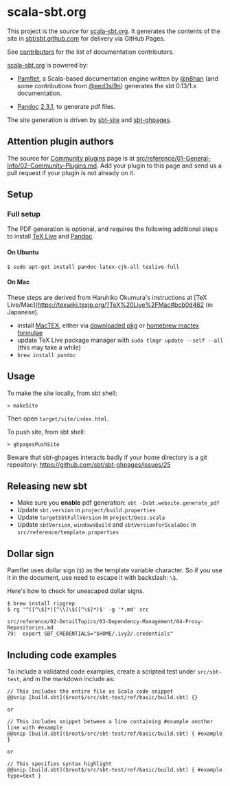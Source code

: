 scala-sbt.org
=============

This project is the source for [scala-sbt.org](https://www.scala-sbt.org). It generates the contents of the site in [sbt/sbt.github.com](@ghRepo) for delivery via GitHub Pages.

See [contributors](https://github.com/sbt/website/graphs/contributors) for the list of documentation contributors.

[scala-sbt.org](https://www.scala-sbt.org) is powered by:

* [Pamflet](http://www.foundweekends.org/pamflet/), a Scala-based documentation engine written by [@n8han][] (and some contributions from [@eed3si9n][]) generates the sbt 0.13/1.x documentation.

* [Pandoc](https://pandoc.org/) [2.3.1](https://pandoc.org/releases.html#pandoc-2.3.1-28-september-2018), to generate pdf files.

[@n8han]: https://github.com/n8han
[@eed3si9n]: https://github.com/eed3si9n

The site generation is driven by [sbt-site](https://github.com/sbt/sbt-site) and [sbt-ghpages](https://github.com/sbt/sbt-ghpages).

## Attention plugin authors

The source for [Community plugins](https://www.scala-sbt.org/release/docs/Community-Plugins.html) page is at [src/reference/01-General-Info/02-Community-Plugins.md](https://github.com/sbt/website/edit/develop/src/reference/01-General-Info/02-Community-Plugins.md).
Add your plugin to this page and send us a pull request if your plugin is not already on it.

## Setup

### Full setup

The PDF generation is optional, and requires the following additional steps to install 
[TeX Live](https://www.tug.org/texlive/) and [Pandoc](https://pandoc.org/).

#### On Ubuntu

```
$ sudo apt-get install pandoc latex-cjk-all texlive-full
```

#### On Mac

These steps are derived from Haruhiko Okumura's instructions at
[TeX Live/Mac](https://texwiki.texjp.org/?TeX%20Live%2FMac#bcb0d462 (in Japanese).

- install [MacTEX](http://www.tug.org/mactex), either via 
  [downloaded pkg](http://www.tug.org/mactex/mactex-download.html) or 
  [homebrew mactex formulae](https://formulae.brew.sh/cask/mactex)
- update TeX Live package manager with `sudo tlmgr update --self --all` (this may take a while)
- `brew install pandoc`

## Usage

To make the site locally, from sbt shell:

```
> makeSite
```

Then open `target/site/index.html`.

To push site, from sbt shell:

```
> ghpagesPushSite
```

Beware that sbt-ghpages interacts badly if your home directory is a git repository: https://github.com/sbt/sbt-ghpages/issues/25

## Releasing new sbt

- Make sure you **enable** pdf generation: `sbt -Dsbt.website.generate_pdf`
- Update `sbt.version` in `project/build.properties`
- Update `targetSbtFullVersion` in `project/Docs.scala`
- Update `sbtVersion`, `windowsBuild` and `sbtVersionForScalaDoc` in `src/reference/template.properties`

## Dollar sign

Pamflet uses dollar sign (`$`) as the template variable character.
So if you use it in the document, use need to escape it with backslash: `\$`.

Here's how to check for unescaped dollar signs.

```
$ brew install ripgrep
$ rg '^([^\$]*)[^\\]\$([^\$]*)$' -g '*.md' src

src/reference/02-DetailTopics/03-Dependency-Management/04-Proxy-Repositories.md
79:  export SBT_CREDENTIALS="$HOME/.ivy2/.credentials"
```

## Including code examples

To include a validated code examples, create a scripted test under `src/sbt-test`,
and in the markdown include as:

```
// This includes the entire file as Scala code snippet
@@snip [build.sbt]($root$/src/sbt-test/ref/basic/build.sbt) {}

or

// This includes snippet between a line containing #example another line with #example
@@snip [build.sbt]($root$/src/sbt-test/ref/basic/build.sbt) { #example }

or

// This specifies syntax highlight
@@snip [build.sbt]($root$/src/sbt-test/ref/basic/build.sbt) { #example type=text }
```

